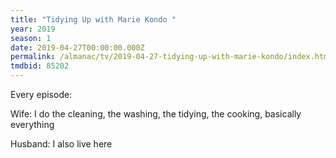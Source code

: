 ```yaml
---
title: "Tidying Up with Marie Kondo "
year: 2019
season: 1
date: 2019-04-27T00:00:00.000Z
permalink: /almanac/tv/2019-04-27-tidying-up-with-marie-kondo/index.html
tmdbid: 85202
---
```


Every episode:

Wife: I do the cleaning, the washing, the tidying, the cooking, basically everything

Husband: I also live here